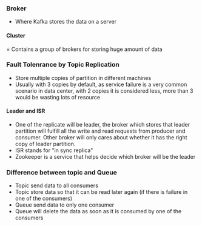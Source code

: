 ### Broker
- Where Kafka stores the data on a server
#### Cluster
= Contains a group of brokers for storing huge amount of data
### Fault Tolenrance by Topic Replication
- Store multiple copies of partition in different machines
- Usually with 3 copies by default, as service failure is a very common scenario in data center, with 2 copies it is considered less, more than 3 would be wasting lots of resource
#### Leader and ISR
- One of the replicate will be leader, the broker which stores that leader partition will fulfill all the write and read requests from producer and consumer. Other broker will only cares about whether it has the right copy of leader partition.
- ISR stands for "in sync replica" 
- Zookeeper is a service that helps decide which broker will be the leader
### Difference between topic and Queue
- Topic send data to all consumers
- Topic store data so that it can be read later again (if there is failure in one of the consumers)
- Queue send data to only one consumer
- Queue will delete the data as soon as it is consumed by one of the consumers

<!--stackedit_data:
eyJoaXN0b3J5IjpbMTg4Mjg0MDcyMiwtMTI1MTM4MjM3NV19
-->